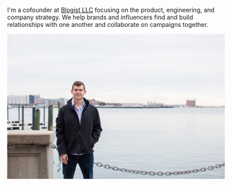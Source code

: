 I'm a cofounder at [Blogist LLC](https://blogist.co) focusing on the product, engineering, and company strategy. We help brands and influencers find and build relationships with one another and collaborate on campaigns together.

![Dave Kelly](./dave-waterfront.jpg "Dave Kelly")
